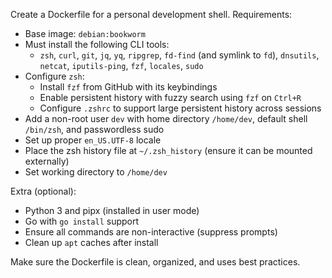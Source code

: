 Create a Dockerfile for a personal development shell. Requirements:

- Base image: `debian:bookworm`
- Must install the following CLI tools:
  - `zsh`, `curl`, `git`, `jq`, `yq`, `ripgrep`, `fd-find` (and symlink to `fd`), `dnsutils`, `netcat`, `iputils-ping`, `fzf`, `locales`, `sudo`
- Configure `zsh`:
  - Install `fzf` from GitHub with its keybindings
  - Enable persistent history with fuzzy search using `fzf` on `Ctrl+R`
  - Configure `.zshrc` to support large persistent history across sessions
- Add a non-root user `dev` with home directory `/home/dev`, default shell `/bin/zsh`, and passwordless sudo
- Set up proper `en_US.UTF-8` locale
- Place the zsh history file at `~/.zsh_history` (ensure it can be mounted externally)
- Set working directory to `/home/dev`

Extra (optional):
- Python 3 and pipx (installed in user mode)
- Go with `go install` support
- Ensure all commands are non-interactive (suppress prompts)
- Clean up `apt` caches after install

Make sure the Dockerfile is clean, organized, and uses best practices.

